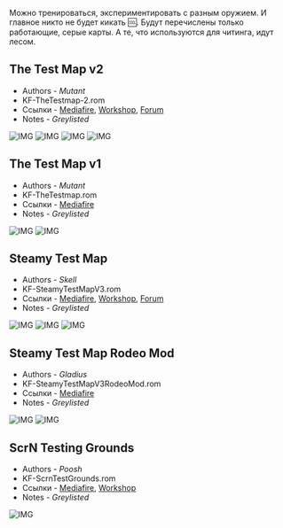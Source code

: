 Можно тренироваться, экспериментировать с разным оружием. И главное никто не будет кикать :cool:. Будут перечислены только работающие, серые карты. А те, что используются для читинга, идут лесом.

## The Test Map v2

* Authors - *Mutant*
* KF-TheTestmap-2.rom
* Ссылки - [Mediafire](<https://www.mediafire.com/file/5m5qd4lxovhpt36/KF-TheTestmap-2.zip/file>), [Workshop](<https://steamcommunity.com/sharedfiles/filedetails/?id=99193018>), [Forum](<https://forums.tripwireinteractive.com/index.php?threads/kf-thetestmap-2.98827/>)
* Notes - *Greylisted*

![IMG](./_images/tm_TestmapV2_1.jpeg ':size=300')
![IMG](./_images/tm_TestmapV2_2.jpeg ':size=300')
![IMG](./_images/tm_TestmapV2_3.jpeg ':size=300')
![IMG](./_images/tm_TestmapV2_4.jpeg ':size=300')

## The Test Map v1

* Authors - *Mutant*
* KF-TheTestmap.rom
* Ссылки - [Mediafire](<https://www.mediafire.com/file/pjmfuuwvuhz170z/KF-TheTestmap.zip/file>)
* Notes - *Greylisted*

![IMG](./_images/tm_TestmapV1_1.jpeg ':size=300')
![IMG](./_images/tm_TestmapV1_2.jpeg ':size=300')

## Steamy Test Map

* Authors - *Skell*
* KF-SteamyTestMapV3.rom
* Ссылки - [Mediafire](<https://www.mediafire.com/file/5y6j4dckbs9bnx7/KF-SteamyTestMapV3.zip/file>), [Workshop](<https://steamcommunity.com/sharedfiles/filedetails/?id=288451842>), [Forum](<https://forums.tripwireinteractive.com/index.php?threads/kf-steamytestmap.97358/>)
* Notes - *Greylisted*

![IMG](./_images/tm_SteamyTestMap1.jpeg ':size=300')
![IMG](./_images/tm_SteamyTestMap2.jpeg ':size=300')
![IMG](./_images/tm_SteamyTestMap3.jpeg ':size=300')

## Steamy Test Map Rodeo Mod

* Authors - *Gladius*
* KF-SteamyTestMapV3RodeoMod.rom
* Ссылки - [Mediafire](<https://www.mediafire.com/file/65pjdgww109c4dl/KF-SteamyTestMapV3RodeoMod.zip/file>)
* Notes - *Greylisted*

![IMG](./_images/tm_RodeoMod1.jpeg ':size=300')
![IMG](./_images/tm_RodeoMod2.jpeg ':size=300')

## ScrN Testing Grounds

* Authors - *Poosh*
* KF-ScrnTestGrounds.rom
* Ссылки - [Mediafire](<https://www.mediafire.com/file/15091afnx1lxugu/KF-ScrnTestGrounds.zip/file>), [Workshop](<https://steamcommunity.com/sharedfiles/filedetails/?id=312696626>)
* Notes - *Greylisted*

![IMG](./_images/tm_ScrnTestGrounds.jpeg ':size=300')
